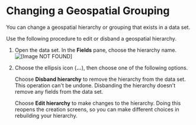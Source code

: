 # Changing a Geospatial Grouping<a name="geospatial-change-hierarchy"></a>

You can change a geospatial hierarchy or grouping that exists in a data set\.

Use the following procedure to edit or disband a geospatial hierarchy\.

1. Open the data set\. In the **Fields** pane, choose the hierarchy name\.  
![\[Image NOT FOUND\]](http://docs.aws.amazon.com/quicksight/latest/user/images/geo-dataset-change-hierarchy.png)

1. Choose the ellipsis icon \(**\.\.\.**\), then choose one of the following options\.

   Choose **Disband hierarchy** to remove the hierarchy from the data set\. This operation can't be undone\. Disbanding the hierarchy doesn't remove any fields from the data set\.

   Choose **Edit hierarchy** to make changes to the hierarchy\. Doing this reopens the creation screens, so you can make different choices in rebuilding your hierarchy\. 
